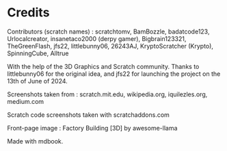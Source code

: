 # Credits
Contributors (scratch names) : scratchtomv, BamBozzle, badatcode123, Urlocalcreator, insanetaco2000 (derpy gamer), Bigbrain123321, TheGreenFlash, jfs22, littlebunny06, 26243AJ, KryptoScratcher (Krypto), SpinningCube, Alltrue

With the help of the 3D Graphics and Scratch community. Thanks to littlebunny06 for the original idea, and jfs22 for launching the project on the 13th of June of 2024\.

Screenshots taken from : scratch.mit.edu, wikipedia.org, iquilezles.org, medium.com

Scratch code screenshots taken with scratchaddons.com

Front-page image : Factory Building \[3D\] by awesome-llama

Made with mdbook.